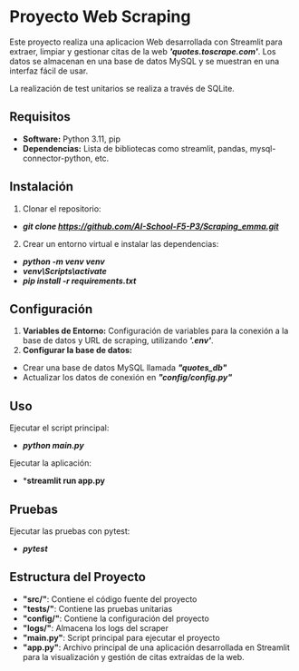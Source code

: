 # Proyecto Web Scraping

Este proyecto realiza una aplicacion Web desarrollada con Streamlit para extraer, limpiar y gestionar citas de la web ***'quotes.toscrape.com'***. Los datos se almacenan en una base de datos MySQL y se muestran en una interfaz fácil de usar. 

La realización de test unitarios se realiza a través de SQLite.

## Requisitos

- **Software:** Python 3.11, pip
- **Dependencias:** Lista de bibliotecas como streamlit, pandas, mysql-connector-python, etc.

## Instalación

1. Clonar el repositorio:
- ***git clone https://github.com/AI-School-F5-P3/Scraping_emma.git***

2. Crear un entorno virtual e instalar las dependencias:
- ***python -m venv venv***
- ***venv\Scripts\activate***
- ***pip install -r requirements.txt***

## Configuración
1. **Variables de Entorno:** Configuración de variables para la conexión a la base de datos y URL de scraping, utilizando ***'.env'***.
3. **Configurar la base de datos:**
- Crear una base de datos MySQL llamada ***"quotes_db"***
- Actualizar los datos de conexión en ***"config/config.py"***


## Uso

Ejecutar el script principal:
- ***python main.py***

Ejecutar la aplicación:
- ***streamlit run app.py**

## Pruebas

Ejecutar las pruebas con pytest:
- ***pytest***

## Estructura del Proyecto

- **"src/"**: Contiene el código fuente del proyecto
- **"tests/"**: Contiene las pruebas unitarias
- **"config/"**: Contiene la configuración del proyecto
- **"logs/"**: Almacena los logs del scraper
- **"main.py"**: Script principal para ejecutar el proyecto
- **"app.py"**: Archivo principal de una aplicación desarrollada en Streamlit para la visualización y gestión de citas extraídas de la web.


